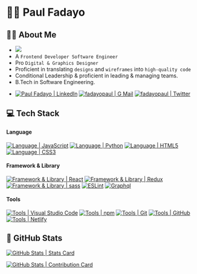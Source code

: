 # :man_student: Paul Fadayo

## :tipping_hand_man: About Me
- ![](https://komarev.com/ghpvc/?username=fadayoapul&style=flat-square)
- A `Frontend Developer Software Engineer `
- Pro `Digital & Graphics Designer`
- Proficient in translating `designs` and `wireframes` into `high-quality code`
- Conditional Leadership & proficient in leading & managing teams.
- B.Tech in Software Engineering.

<!-- Reach -->
- [![Paul Fadayo | LinkedIn](https://img.shields.io/badge/Paul_Fadayo-eeeeee?style=for-the-badge&logo=linkedin&logoColor=ffffff&labelColor=0A66C2)][reach_linkedin]
[![fadayopaul | G Mail](https://img.shields.io/badge/fadayopaul-eeeeee?style=for-the-badge&logo=gmail&logoColor=ffffff&labelColor=EA4335)][reach_gmail]
[![fadayopaul | Twitter](https://img.shields.io/badge/fadayopaul-eeeeee?style=for-the-badge&logo=twitter&logoColor=ffffff&labelColor=00acee)][reach_twitter]


## :computer: Tech Stack

#### Language

[![Language | JavaScript](https://img.shields.io/badge/Javascript-eeeeee?style=for-the-badge&logo=javascript&logoColor=F7DF1E&labelColor=000000)][javascript]
[![Language | Python](https://img.shields.io/badge/Python-eeeeee?style=for-the-badge&logo=python&logoColor=ffffff&labelColor=3776AB)][python]
[![Language | HTML5](https://img.shields.io/badge/html5-eeeeee?style=for-the-badge&logo=html5&logoColor=ffffff&labelColor=E34F26)][html5]
[![Language | CSS3](https://img.shields.io/badge/CSS3-eeeeee?style=for-the-badge&logo=css3&logoColor=ffffff&labelColor=1572B6)][css3]


#### Framework & Library
[![Framework & Library | React](https://img.shields.io/badge/React-eeeeee?style=for-the-badge&logo=react&logoColor=61DAFB&labelColor=20232A)][react]
[![Framework & Library | Redux](https://img.shields.io/badge/Redux-eeeeee?style=for-the-badge&logo=redux&logoColor=764ABC&labelColor=20232A)][redux]
[![Framework & Library | sass](https://img.shields.io/badge/SASS-hotpink.svg?style=for-the-badge&logo=SASS&logoColor=white)][sass]
[![ESLint](https://img.shields.io/badge/ESLint-4B3263?style=for-the-badge&logo=eslint&logoColor=white)][eslint]
[![Graphql](https://img.shields.io/badge/Graphql-000000?style=for-the-badge&logo=graphql&logoColor=ff69b4&labelColor=ffffff)][graphql]

#### Tools

[![Tools | Visual Studio Code](https://img.shields.io/badge/Visual_Studio_Code-eeeeee?style=for-the-badge&logo=visual-studio-code&logoColor=007ACC&labelColor=2C2C32)][visual_studio_code]
[![Tools | npm](https://img.shields.io/badge/npm-CC3534?style=for-the-badge&logo=npm&logoColor=CB3837&labelColor=fefefe)][npm]
[![Tools | Git](https://img.shields.io/badge/Git-eeeeee?style=for-the-badge&logo=git&logoColor=F05032&labelColor=f0efe7)][git]
[![Tools | GitHub](https://img.shields.io/badge/Github-eeeeee?style=for-the-badge&logo=github&logoColor=ffffff&labelColor=181717)][github]
[![Tools | Netlify](https://img.shields.io/badge/Netlify-181717?style=for-the-badge&logo=netlify&logoColor=20C6B7&labelColor=ffffff)][netlify]


<!--
[![Tools | Heroku](https://img.shields.io/badge/Heroku-eeeeee?style=for-the-badge&logo=heroku&logoColor=ffffff&labelColor=430098)][heroku]
[![Tools | MS Office](https://img.shields.io/badge/Microsoft_Office-eeeeee?style=for-the-badge&logo=microsoft-office&logoColor=D83B01&labelColor=fefefe)][microsoft_office]
-->

## :memo: GitHub Stats

<!--  Stats Card -->
[![GitHub Stats | Stats Card](https://github-readme-stats.vercel.app/api?username=fadayopaul&show_icons=true&theme=tokyonight&count_private=true&hide=stars)][stats_card]

<!-- Streak Stats -->
[![GitHub Stats | Contribution Card](https://github-readme-streak-stats.herokuapp.com/?user=fadayopaul&theme=tokyonight)][streak_stats]  


<!-- LINKS -->
<!--  Language -->

[css3]: https://developer.mozilla.org/en-US/docs/Web/CSS
[html5]: https://developer.mozilla.org/en-US/docs/Web/HTML
[javascript]: https://developer.mozilla.org/en-US/docs/Web/JavaScript
[python]: https://www.python.org/



<!-- Framework & Library -->

[react]: https://reactjs.org/
[redux]: https://redux.js.org/
[sass]: https://sass-lang.com/ 
[eslint]: https://eslint.org/
[graphql]: https://graphql.org/

<!-- Tools -->

[git]: https://git-scm.com/
[github]: https://github.com/
[heroku]: https://www.heroku.com/
[netlify]: https://www.netlify.com/
[microsoft_office]: https://www.microsoft.com/en-in/microsoft-365/microsoft-office
[npm]: https://www.npmjs.com/
[visual_studio_code]: https://code.visualstudio.com/

<!-- GitHub Stats -->

[stats_card]: https://github.com/anuraghazra/github-readme-stats
[streak_stats]: https://github.com/DenverCoder1/github-readme-streak-stats

<!-- Reach -->

[reach_twitter]: https://twitter.com/fadayopaul
[reach_gmail]: mailto:paulfadayo@gmail.com?subject=GitHub%20Hello
[reach_linkedin]: https://www.linkedin.com/in/fadayopaul


